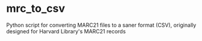 mrc_to_csv
==========

Python script for converting MARC21 files to a saner format (CSV), originally designed for Harvard Library's MARC21 records
